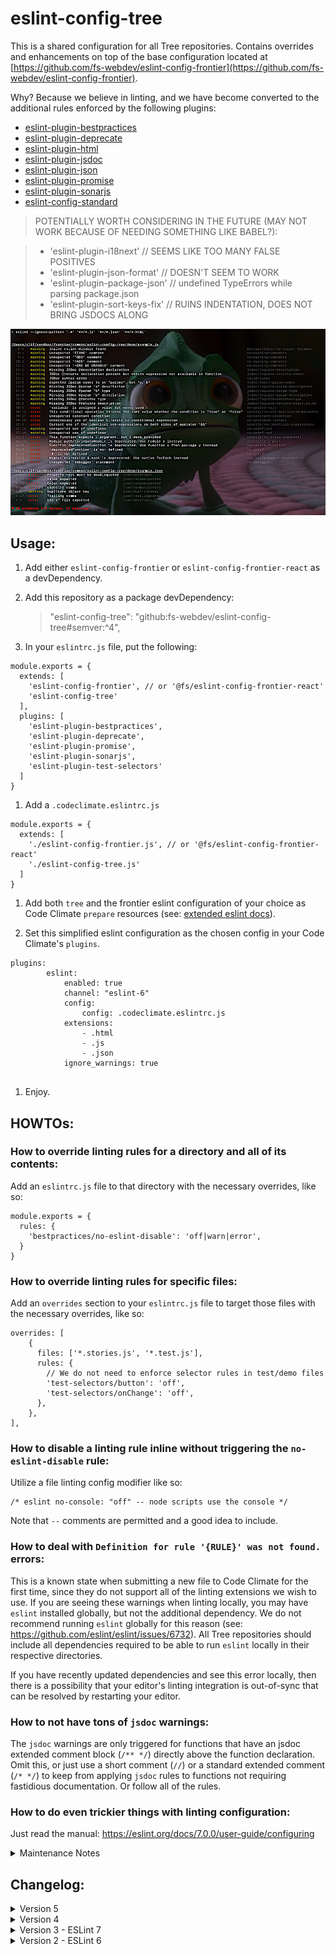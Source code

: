 # eslint-config-tree

This is a shared configuration for all Tree repositories. Contains overrides and enhancements on top of the base configuration located at [https://github.com/fs-webdev/eslint-config-frontier](https://github.com/fs-webdev/eslint-config-frontier).

Why? Because we believe in linting, and we have become converted to the additional rules enforced by the following plugins:

 - [eslint-plugin-bestpractices](https://github.com/skye2k2/eslint-plugin-bestpractices)
 - [eslint-plugin-deprecate](https://github.com/AlexMost/eslint-plugin-deprecate)
 - [eslint-plugin-html](https://github.com/BenoitZugmeyer/eslint-plugin-html)
 - [eslint-plugin-jsdoc](https://github.com/gajus/eslint-plugin-jsdoc)
 - [eslint-plugin-json](https://github.com/azeemba/eslint-plugin-json)
 - [eslint-plugin-promise](https://github.com/xjamundx/eslint-plugin-promise)
 - [eslint-plugin-sonarjs](https://github.com/SonarSource/eslint-plugin-sonarjs)
 - [eslint-config-standard](https://github.com/standard/eslint-config-standard)

> POTENTIALLY WORTH CONSIDERING IN THE FUTURE (MAY NOT WORK BECAUSE OF NEEDING SOMETHING LIKE BABEL?):

> - 'eslint-plugin-i18next' // SEEMS LIKE TOO MANY FALSE POSITIVES
> - 'eslint-plugin-json-format' // DOESN'T SEEM TO WORK
> - 'eslint-plugin-package-json' // undefined TypeErrors while parsing package.json
> - 'eslint-plugin-sort-keys-fix' // RUINS INDENTATION, DOES NOT BRING JSDOCS ALONG

![alt text](demo/example-eslint-results.png "Example linting infractions for things the Tree team cares about")

## Usage:

 1. Add either `eslint-config-frontier` or `eslint-config-frontier-react` as a devDependency.

 1. Add this repository as a package devDependency:

    > "eslint-config-tree": "github:fs-webdev/eslint-config-tree#semver:^4",

 1. In your `eslintrc.js` file, put the following:
<pre><code>module.exports = {
  extends: [
    'eslint-config-frontier', // or '@fs/eslint-config-frontier-react'
    'eslint-config-tree'
  ],
  plugins: [
    'eslint-plugin-bestpractices',
    'eslint-plugin-deprecate',
    'eslint-plugin-promise',
    'eslint-plugin-sonarjs',
    'eslint-plugin-test-selectors'
  ]
}</code></pre>

 1. Add a `.codeclimate.eslintrc.js`
 <pre><code>module.exports = {
  extends: [
    './eslint-config-frontier.js', // or '@fs/eslint-config-frontier-react'
    './eslint-config-tree.js'
  ]
}</code></pre>

 1. Add both `tree` and the frontier eslint configuration of your choice as Code Climate `prepare` resources (see: [extended eslint docs](https://www.familysearch.org/frontier/legacy/ui-components/eslint-config-frontier/)).

 1. Set this simplified eslint configuration as the chosen config in your Code Climate's `plugins`.
 <pre><code>plugins:
		eslint:
			enabled: true
			channel: "eslint-6"
			config:
				config: .codeclimate.eslintrc.js
			extensions:
				- .html
				- .js
				- .json
			ignore_warnings: true
 </code></pre>

 1. Enjoy.

## HOWTOs:

### How to override linting rules for a directory and all of its contents:

Add an `eslintrc.js` file to that directory with the necessary overrides, like so:

```
module.exports = {
  rules: {
    'bestpractices/no-eslint-disable': 'off|warn|error',
  }
}
```

### How to override linting rules for specific files:

Add an `overrides` section to your `eslintrc.js` file to target those files with the necessary overrides, like so:

```
overrides: [
	{
	  files: ['*.stories.js', '*.test.js'],
	  rules: {
		// We do not need to enforce selector rules in test/demo files
	    'test-selectors/button': 'off',
	    'test-selectors/onChange': 'off',
	  },
	},
],
```

### How to disable a linting rule inline without triggering the `no-eslint-disable` rule:

Utilize a file linting config modifier like so:

```
/* eslint no-console: "off" -- node scripts use the console */

```

Note that `--` comments are permitted and a good idea to include.

<!--
DOES NOT CURRENTLY WORK, AND bestpractices/no-eslint-disable SHOULD PROBABLY BE MODIFIED TO TAKE THIS INTO ACCOUNT.
Or disable BOTH the desired rule and the no-eslint-disable rule:

```
// eslint-disable-next-line bestpractices/no-eslint-disable, no-console
```
-->

### How to deal with `Definition for rule '{RULE}' was not found.` errors:

This is a known state when submitting a new file to Code Climate for the first time, since they do not support all of the linting extensions we wish to use. If you are seeing these warnings when linting locally, you may have `eslint` installed globally, but not the additional dependency. We do not recommend running `eslint` globally for this reason (see: https://github.com/eslint/eslint/issues/6732). All Tree repositories should include all dependencies required to be able to run `eslint` locally in their respective directories. 

If you have recently updated dependencies and see this error locally, then there is a possibility that your editor's linting integration is out-of-sync that can be resolved by restarting your editor.

### How to not have tons of `jsdoc` warnings:

The `jsdoc` warnings are only triggered for functions that have an jsdoc extended comment block (`/** */`) directly above the function declaration. Omit this, or just use a short comment (`//`) or a standard extended comment (`/* */`) to keep from applying `jsdoc` rules to functions not requiring fastidious documentation. Or follow all of the rules.

### How to do even trickier things with linting configuration:

Just read the manual: https://eslint.org/docs/7.0.0/user-guide/configuring

<details>
<summary>Maintenance Notes</summary>

## Testing/Updating:

Occasionally, there may be an update which breaks a rule in particular or linting in general. To this end, when running `npm test`, we output the current linting results to a text file, clean it up a little, and employ ava to run a snapshot comparison unit test to determine if our linting output has changed from the previous run.

If there has been a change (say you added a new rule, or there is a new valid violation triggered), you can update the snapshot via `npm run test:update`.

## Notes

- As noted in the `Testing/Updating` section, the only validation we do is to run linting against a file with a set of known failures. So we make sure to run `npm test` via a pre-push hook, and releases are automatically performed by a GitHub webhook.
- Because this is a public repository, there are complications in adding references to private services and communications channels, so there is no Travis CI build and no Code Climate integration.
- Coverage reporting ends up reporting on `lint-output.js`, instead of `index.js`, which is unhelpful, and so is also not used, for now.

</details>

## Changelog:

<details>
<summary>Version 5 </summary>

- Update all linting subdependencies.
- Add new rules.
- Set more reasonable defaults for some rules.
- Add best practices and examples for managing linting in varying projects.

</details>

<details>
<summary>Version 4 </summary>

- `eslint-plugin-no-only-tests` & `eslint-plugin-no-skip-tests` are redundant to to newly-implemented `jest/no-focused-tests` & `jest/no-disabled-tests` and have been removed.

</details>

<details>
<summary>Version 3 - ESLint 7</summary>

- ESLint and dependencies updated to version 7.

</details>

<details>
<summary>Version 2 - ESLint 6</summary>

- ESLint and dependencies based on version 6.

</details>
